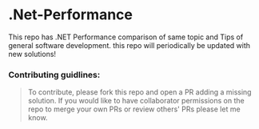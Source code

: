 # **.Net-Performance** 
This repo has .NET Performance comparison of same topic and Tips of general software development. this repo will periodically be updated with new solutions! 

### Contributing guidlines:  
> To contribute, please fork this repo and open a PR adding a missing solution. 
If you would like to have collaborator permissions on the repo to merge your own PRs or review others' PRs please let me know. 

